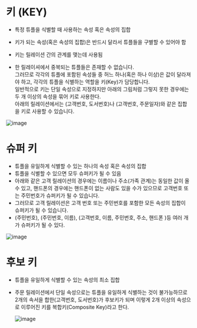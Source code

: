 <h1> 키 (KEY) </h1>

- 특정 튜플을 식별할 때 사용하는 속성 혹은 속성의 집합

- 키가 되는 속성(혹은 속성의 집합)은 반드시 달라서 튜플들을 구별할 수 있어야 함

- 키는 릴레이션 간의 관계를 맺는데 사용됨

- 한 릴레이셔에서 중복되는 튜플들은 존재할 수 없습니다. <br />
  그러므로 각각의 튜플에 포함된 속성들 중 허느 하나(혹은 하나 이상)은 값이 달라져야 하고, 각각의 튜플을 식별하는 역할을 키(Key)가 담당합니다. <br />
  일반적으로 키는 단일 속성으로 지정하지만 아래의 그림처럼 그렇지 못한 경우에는 두 개 이상의 속성을 묶어 키로 사용한다. <br />
  아래의 릴레이션에서는 (고객번호, 도서번호)나 (고객번호, 주문일자)와 같은 집합을 키로 사용할 수 있습니다.
  
 ![image](https://user-images.githubusercontent.com/62228401/211226943-1fa6f5a9-ab37-4d7f-a841-aac115755816.png)

<h1> 슈퍼 키 </h1>

  - 튜플을 유일하게 식별할 수 있는 하나의 속성 혹은 속성의 집합
  - 튜플을 식별할 수 있으면 모두 슈퍼키가 될 수 있음
  - 아래와 같은 고객 릴레이션의 경우에는 이름이나 주소(가족 관계)는 동일한 값이 올 수 있고, 핸드폰의 경우에는 핸드폰이 없는 사람도 있을 수가 있으므로 고객번호 또는 주민번호가 슈퍼키가 될 수 있습니다.
  - 그러므로 고객 릴레이션은 고객 번호 또는 주민번호를 포함한 모든 속성의 집합이 슈퍼키가 될 수 있습니다.
  - (주민번호), (주민번호, 이름), (고객번호, 이름, 주민번호, 주소, 핸드폰 )등 여러 개가 슈퍼키가 될 수 있다.

  ![image](https://user-images.githubusercontent.com/62228401/211227091-164a07d1-4e00-4f7a-853d-eb2a728f99c3.png)

<h1> 후보 키 </h1>

  - 튜플을 유일하게 식별할 수 있는 속성의 최소 집합
  
  - 주문 릴레이션에서 단일 속성으로는 튜플을 유일하게 식별하는 것이 불가능하므로 2개의 속서을 합한(고객번호, 도서번호)가 후보키가 되며 이렇게 2개 이상의 속성으로 이루어진 키를 복합키(Composite Key)라고 한다.
  
    ![image](https://user-images.githubusercontent.com/62228401/211227163-9ce7eec3-243b-4a1a-a440-e038c90df261.png)
